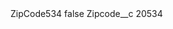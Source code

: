 <?xml version="1.0" encoding="UTF-8"?>
<CustomMetadata xmlns="http://soap.sforce.com/2006/04/metadata" xmlns:xsi="http://www.w3.org/2001/XMLSchema-instance" xmlns:xsd="http://www.w3.org/2001/XMLSchema">
    <label>ZipCode534</label>
    <protected>false</protected>
    <values>
        <field>Zipcode__c</field>
        <value xsi:type="xsd:string">20534</value>
    </values>
</CustomMetadata>
